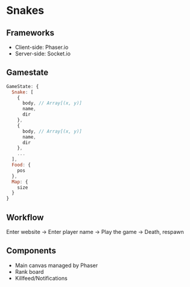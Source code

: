 # Snakes
## Frameworks
* Client-side: Phaser.io
* Server-side: Socket.io

## Gamestate
```js
GameState: {
  Snake: [
    {
      body, // Array[(x, y)]
      name,
      dir
    },
    {
      body, // Array[(x, y)]
      name,
      dir
    },
    ...
  ],
  Food: {
    pos
  },
  Map: {
    size
  }
}
```
## Workflow
Enter website -> Enter player name -> Play the game -> Death, respawn

## Components
* Main canvas managed by Phaser
* Rank board
* Killfeed/Notifications
